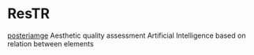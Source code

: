 # ResTR

[posteriamge](https://github.com/IllgamhoDuck/ResTR/blob/master/aesthetic.jpg)
Aesthetic quality assessment Artificial Intelligence based on relation between elements

